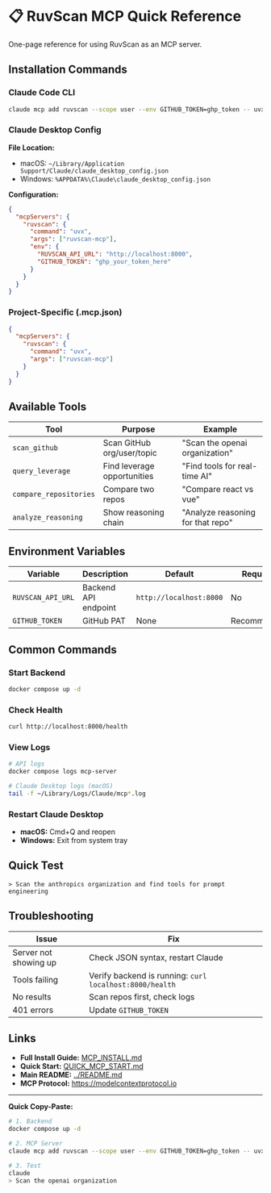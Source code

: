 # 📋 RuvScan MCP Quick Reference

One-page reference for using RuvScan as an MCP server.

## Installation Commands

### Claude Code CLI
```bash
claude mcp add ruvscan --scope user --env GITHUB_TOKEN=ghp_token -- uvx ruvscan-mcp
```

### Claude Desktop Config

**File Location:**
- macOS: `~/Library/Application Support/Claude/claude_desktop_config.json`
- Windows: `%APPDATA%\Claude\claude_desktop_config.json`

**Configuration:**
```json
{
  "mcpServers": {
    "ruvscan": {
      "command": "uvx",
      "args": ["ruvscan-mcp"],
      "env": {
        "RUVSCAN_API_URL": "http://localhost:8000",
        "GITHUB_TOKEN": "ghp_your_token_here"
      }
    }
  }
}
```

### Project-Specific (.mcp.json)
```json
{
  "mcpServers": {
    "ruvscan": {
      "command": "uvx",
      "args": ["ruvscan-mcp"]
    }
  }
}
```

## Available Tools

| Tool | Purpose | Example |
|------|---------|---------|
| `scan_github` | Scan GitHub org/user/topic | "Scan the openai organization" |
| `query_leverage` | Find leverage opportunities | "Find tools for real-time AI" |
| `compare_repositories` | Compare two repos | "Compare react vs vue" |
| `analyze_reasoning` | Show reasoning chain | "Analyze reasoning for that repo" |

## Environment Variables

| Variable | Description | Default | Required |
|----------|-------------|---------|----------|
| `RUVSCAN_API_URL` | Backend API endpoint | `http://localhost:8000` | No |
| `GITHUB_TOKEN` | GitHub PAT | None | Recommended |

## Common Commands

### Start Backend
```bash
docker compose up -d
```

### Check Health
```bash
curl http://localhost:8000/health
```

### View Logs
```bash
# API logs
docker compose logs mcp-server

# Claude Desktop logs (macOS)
tail -f ~/Library/Logs/Claude/mcp*.log
```

### Restart Claude Desktop
- **macOS:** Cmd+Q and reopen
- **Windows:** Exit from system tray

## Quick Test

```
> Scan the anthropics organization and find tools for prompt engineering
```

## Troubleshooting

| Issue | Fix |
|-------|-----|
| Server not showing up | Check JSON syntax, restart Claude |
| Tools failing | Verify backend is running: `curl localhost:8000/health` |
| No results | Scan repos first, check logs |
| 401 errors | Update `GITHUB_TOKEN` |

## Links

- **Full Install Guide:** [MCP_INSTALL.md](MCP_INSTALL.md)
- **Quick Start:** [QUICK_MCP_START.md](QUICK_MCP_START.md)
- **Main README:** [../README.md](../README.md)
- **MCP Protocol:** https://modelcontextprotocol.io

---

**Quick Copy-Paste:**

```bash
# 1. Backend
docker compose up -d

# 2. MCP Server
claude mcp add ruvscan --scope user --env GITHUB_TOKEN=ghp_token -- uvx ruvscan-mcp

# 3. Test
claude
> Scan the openai organization
```
